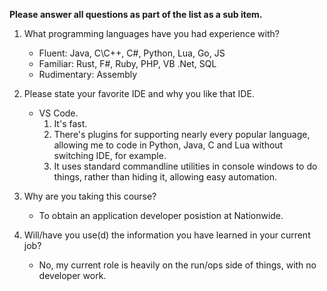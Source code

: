 __Please answer all questions as part of the list as a sub item.__

1. What programming languages have you had experience with?
    - Fluent: Java, C\C++, C#, Python, Lua, Go, JS
    - Familiar: Rust, F#, Ruby, PHP, VB .Net, SQL
    - Rudimentary: Assembly

2. Please state your favorite IDE and why you like that IDE.
    - VS Code. 
        1. It's fast. 
        2. There's plugins for supporting nearly every popular language, allowing me to code in Python, Java, C and Lua without switching IDE, for example.
        3. It uses standard commandline utilities in console windows to do things, rather than hiding it, allowing easy automation.

3. Why are you taking this course?
    - To obtain an application developer posistion at Nationwide.

4. Will/have you use(d) the information you have learned in your current job?
    - No, my current role is heavily on the run/ops side of things, with no developer work.

